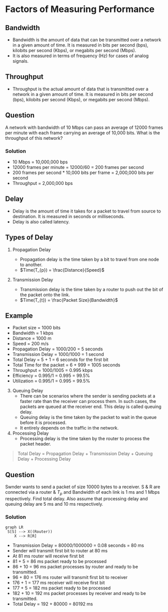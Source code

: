 # Factors of Measuring Performance

## Bandwidth

- Bandwidth is the amount of data that can be transmitted over a network in a given amount of time. It is measured in bits per second (bps), kilobits per second (Kbps), or megabits per second (Mbps).
- It is also measured in terms of frequency (Hz) for cases of analog signals.

## Throughput

- Throughput is the actual amount of data that is transmitted over a network in a given amount of time. It is measured in bits per second (bps), kilobits per second (Kbps), or megabits per second (Mbps).

## Question
A network with bandwidth of 10 Mbps can pass an average of 12000 frames per minute with each frame carrying an average of 10,000 bits. What is the throughput of this network?

### Solution
- 10 Mbps = 10,000,000 bps
- 12000 frames per minute = 12000/60 = 200 frames per second
- 200 frames per second * 10,000 bits per frame = 2,000,000 bits per second
- Throughput = 2,000,000 bps

## Delay

- Delay is the amount of time it takes for a packet to travel from source to destination. It is measured in seconds or milliseconds.
- Delay is also called latency.

## Types of Delay

1. Propagation Delay
   - Propagation delay is the time taken by a bit to travel from one node to another.
   - $Time(T_{p}) = \frac{Distance}{Speed}$

2. Transmission Delay
   - Transmission delay is the time taken by a router to push out the bit of the packet onto the link.
   - $Time(T_{t}) = \frac{Packet Size}{Bandwidth}$

## Example
- Packet size = 1000 bits
- Bandwidth = 1 kbps
- Distance = 1000 m
- Speed = 200 m/s
- Propagation Delay = 1000/200 = 5 seconds
- Transmission Delay = 1000/1000 = 1 second
- Total Delay = 5 + 1 = 6 seconds for the first bit
- Total Time for the packet = 6 + 999 = 1005 seconds
- Throughput = 1000/1005 = 0.995 kbps
- Efficiency = 0.995/1 = 0.995 = 99.5%
- Utilization = 0.995/1 = 0.995 = 99.5%

3. Queuing Delay
   - There can be scenarios where the sender is sending packets at a faster rate than the receiver can process them. In such cases, the packets are queued at the receiver end. This delay is called queuing delay.
    - Queuing delay is the time taken by the packet to wait in the queue before it is processed.
    - It entirely depends on the traffic in the network.
4. Processing Delay
   - Processing delay is the time taken by the router to process the packet header.
  
> Total Delay = Propagation Delay + Transmission Delay + Queuing Delay + Processing Delay

## Question
Swnder wants to send a packet of size 10000 bytes to a receiver. S & R are connected via a router & $T_{p}$ and Bandwidth of each link is 1 ms and 1 Mbps respectively. Find total delay. Also assume that processing delay and queuing delay are 5 ms and 10 ms respectively.

### Solution

```mermaid
graph LR
 S[S] --> X((Router))
    X --> R[R]
```
- Transmission Delay = 80000/1000000 = 0.08 seconds = 80 ms
- Sender will transmit first bit to router at 80 ms
- At 81 ms router will receive first bit
- 81 + 5 = 86 ms packet ready to be processed
- 86 + 10 = 96 ms packet processes by router and ready to be transmitted.
- 96 + 80 = 176 ms router will transmit first bit to receiver
- 176 + 1 = 177 ms receiver will receive first bit
- 177 + 5 = 182 ms packet ready to be processed
- 182 + 10 = 192 ms packet processes by receiver and ready to be transmitted.
- Total Delay = 192 + 80000 = 80192 ms